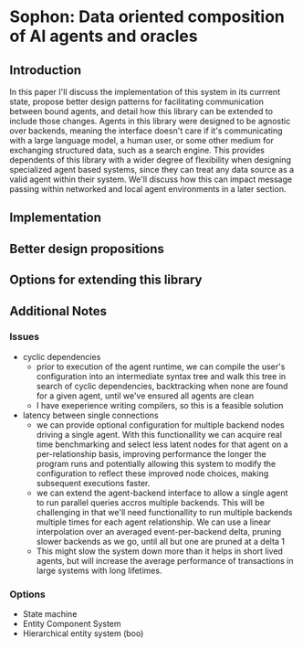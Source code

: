 # Sophon: Data oriented composition of AI agents and oracles

## Introduction
In this paper I'll discuss the implementation of this system in its currrent state, propose better design patterns for facilitating communication between bound agents,
and detail how this library can be extended to include those changes.  Agents in this library were designed to be agnostic over backends,
meaning the interface doesn't care if it's communicating with a large language model, a human user, or some other medium for exchanging structured data,
such as a search engine.  This provides dependents of this library with a wider degree of flexibility when designing specialized agent based systems,
since they can treat any data source as a valid agent within their system.  We'll discuss how this can impact message passing within networked and local
agent environments in a later section.

## Implementation


## Better design propositions


## Options for extending this library


## Additional Notes

### Issues
- cyclic dependencies
  - prior to execution of the agent runtime, we can compile the user's configuration into an intermediate syntax tree
    and walk this tree in search of cyclic dependencies, backtracking when none are found for a given agent, 
    until we've ensured all agents are clean
  - I have exeperience writing compilers, so this is a feasible solution
- latency between single connections
  - we can provide optional configuration for multiple backend nodes driving a single agent.
    With this functionallity we can acquire real time benchmarking and select less latent nodes for that agent on a per-relationship basis,
    improving performance the longer the program runs and potentially allowing this system to modify the configuration 
    to reflect these improved node choices, making subsequent executions faster.
  - we can extend the agent-backend interface to allow a single agent to run parallel queries accros multiple backends.  This will be challenging
    in that we'll need functionallity to run multiple backends multiple times for each agent relationship.  We can use a linear interpolation over 
    an averaged event-per-backend delta, pruning slower backends as we go, until all but one are pruned at a delta 1
  - This might slow the system down more than it helps in short lived agents, but will increase the average performance
    of transactions in large systems with long lifetimes.
     
### Options
- State machine
- Entity Component System
- Hierarchical entity system (boo)

